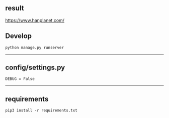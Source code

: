 ## result
https://www.hanplanet.com/

## Develop
```
python manage.py runserver
```
***
## config/settings.py
```
DEBUG = False
```
***
## requirements
```
pip3 install -r requirements.txt
```